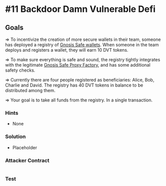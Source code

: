 # #11 Backdoor Damn Vulnerable Defi

## Goals

=> To incentivize the creation of more secure wallets in their team, someone has deployed a registry of [Gnosis Safe wallets](https://github.com/safe-global/safe-contracts/blob/v1.3.0/contracts/GnosisSafe.sol). When someone in the team deploys and registers a wallet, they will earn 10 DVT tokens.

=> To make sure everything is safe and sound, the registry tightly integrates with the legitimate [Gnosis Safe Proxy Factory](https://github.com/safe-global/safe-contracts/blob/v1.3.0/contracts/proxies/GnosisSafeProxyFactory.sol), and has some additional safety checks.

=> Currently there are four people registered as beneficiaries: Alice, Bob, Charlie and David. The registry has 40 DVT tokens in balance to be distributed among them.

=> Your goal is to take all funds from the registry. In a single transaction.

### Hints

- None

### Solution

- Placeholder

### Attacker Contract

```solidity

```

### Test

```javascript

```
